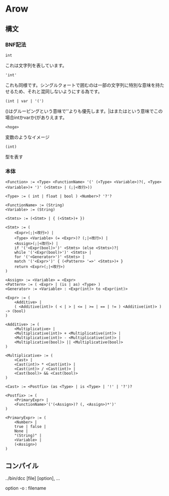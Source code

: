 # Arow

## 構文
### BNF記法

```
int
```
これは文字列を表しています。
```
'int'
```
これも同様です。シングルクォートで囲むのは一部の文字列に特別な意味を持たせるため、それと混同しないようにする為です。

```
(int | var | '(')
```
()はグルーピングという意味で''よりも優先します。|はまたはという意味でこの場合intかvarか(がありえます。  
  
```
<hoge>
```
変数のようなイメージ  

```
(int)
```
型を表す  

### 本体

```
<Function> := <Type> <FunctionName> '(' (<Type> <Variable>)?(, <Type> <Variable>)+ ')' (<Stmts> | (;|<改行>))

<Type> := ( int | float | bool ) <Number>? '?'?

<FunctionName> := (String)
<Variable> := (String)

<Stmts> := (<Stmt> | { (<Stmt>)+ })

<Stmt> := (
	<Expr>(;|<改行>) |
	<Type> <Variable> (= <Expr>)? (;|<改行>) |
	<Assign>(;|<改行>) |
	if '('<Expr(bool)>')' <Stmts> (else <Stmts>)?|
	while '('<Expr(bool)>')' <Stmts> |
	for '('<Generator>')' <Stmts> |
	match '('<Expr>')' { (<Pattern> '=>' <Stmts>)+ }
	return <Expr>(;|<改行>)
)

<Assign> := <Variable> = <Expr>
<Pattern> := ( <Expr> | (is | as) <Type> )
<Generator> := <Variable> : <Expr(int)> to <Expr(int)>

<Expr> := (
	<Additive> |
	( <Additive(int)> ( < | > | <= | >= | == | != ) <Additive(int)> ) -> (bool)
)

<Additive> := (
	<Multiplicative> |
	<Multiplicative(int)> + <Multiplicative(int)> |
	<Multiplicative(int)> - <Multiplicative(int)> |
	<Multiplicative(bool)> || <Multiplicative(bool)>
)

<Multiplicative> := (
	<Cast> |
	<Cast(int)> * <Cast(int)> |
	<Cast(int)> / <Cast(int)> |
	<Cast(bool)> && <Cast(bool)>
)

<Cast> := <Postfix> (as <Type> | is <Type> | '!' | '?')?

<Postfix> := (
	<PrimaryExpr> |
	<FunctionName>'('(<Assign>)? (, <Assign>)*')'
)

<PrimaryExpr> := (
	<Number> |
	true | false |
	None |
	"(String)" |
	<Variable> |
	(<Assign>)
)
```

## コンパイル
../bin/dcc [file] [option], ...

option
-o : filename
